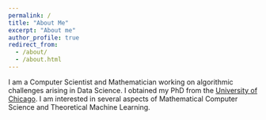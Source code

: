 ```yaml
---
permalink: /
title: "About Me"
excerpt: "About me"
author_profile: true
redirect_from:
  - /about/
  - /about.html
---
```


I am a Computer Scientist and Mathematician working on algorithmic challenges arising in Data Science. I obtained my PhD from the [University of Chicago](https://www.uchicago.edu/). I am interested in several aspects of Mathematical Computer Science and Theoretical Machine Learning.

<!--I am a PhD candidate in the department of Computer Science at the [University of Chicago](https://www.uchicago.edu/), working on designing algorithms for problems arising in Data Science. I am interested in several aspects of Mathematical Computer Science and Theoretical Machine Learning.-->

<!--I am lucky to be mentored by [Yury Makarychev](https://home.ttic.edu/~yury/), [Lorenzo Orecchia](https://www.orecchia.net), and [Ali Vakilian](http://www.mit.edu/~vakilian/).-->
<!--

-->